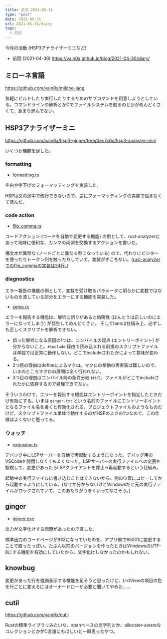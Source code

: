```yaml
---
title: 近況 2021-05-31
type: "post"
date: 2021-05-31
url: 2021-05-31/diary
tags:
  - 日記
---
```


今月の活動 (HSP3アナライザーミニなど)

<!--more-->

- 前回 (2021-04-30) <https://vain0x.github.io/blog/2021-04-30/diary/>

## ミローネ言語

<https://github.com/vain0x/milone-lang>

気軽にビルドしたり実行したりするためのサブコマンドを用意しようとしている。コマンドラインの解析とかCでファイルシステムを触るのとかがめんどくさくて、あまり進んでない。

## HSP3アナライザーミニ

<https://github.com/vain0x/hsp3-ginger/tree/0ec7c6c/hsp3-analyzer-mini>

いくつか機能を足した。

### formatting

- [formatting.rs](https://github.com/vain0x/hsp3-ginger/blob/0ec7c6c3aac5d5345fe896c1941ac92002d44b8c/hsp3-analyzer-mini/ham-core/src/assists/formatting.rs)

空白や字下げのフォーマッティングを実装した。

HSPは文の途中で改行できないので、逆にフォーマッティングの実装で悩まなくて済んだ。

### code action

- [flip_comma.rs](https://github.com/vain0x/hsp3-ginger/blob/0ec7c6c3aac5d5345fe896c1941ac92002d44b8c/hsp3-analyzer-mini/ham-core/src/assists/rewrites/flip_comma.rs)

コードアクション (コードを自動で変更する機能) の例として、rust-analyzerにあって地味に便利な、カンマの両側を交換するアクションを書いた。

構文木が異型な (ノードごとに異なる型になっている) ので、代わりにビジターを使ったりトークン列を触ったりしていて、実装がぎこちない。([rust-analyzerでのflip_commaの実装は24行。](https://github.com/rust-analyzer/rust-analyzer/blob/1f1a1ce4f57076be38d18f0a6defddb9c690bb1c/crates/ide_assists/src/handlers/flip_comma.rs#L21-L45))

### diagnostics

エラー報告の機能の例として、変数を受け取るパラメータに明らかに変数ではないものを渡している部分をエラーにする機能を実装した。

- [sema.rs](https://github.com/vain0x/hsp3-ginger/blob/0ec7c6c3aac5d5345fe896c1941ac92002d44b8c/hsp3-analyzer-mini/ham-core/src/analysis/sema.rs)

エラーを報告する機能は、解析に誤りがあると偽陽性 (ほんとうは正しいのにエラーになってしまう) が発生してめんどくさい。
そしてhamは仕組み上、必ずしも正しくスクリプトを解析できない。

- 誤った解析になる原因の1つは、コンパイルの起点 (エントリーポイント) が分からないこと。`#include` 経由で読み込まれる前提のスクリプトファイルは単独では正常に動作しない。どこでincludeされたかによって意味が変わる。
- 2つ目の理由はdefineによるマクロ。マクロの挙動の再実装は難しいので、いまのところマクロの展開は全く行われない。
- 3つ目の理由はコンパイル時の条件分岐 (`#if`)。ファイルがどこでincludeされたかに依存するので処理できてない。

そういうわけで、エラーを報告する機能はエントリーポイントを指定したときだけ有効にする。いまは `ginger.txt` という名前のファイルにエントリーポイントとなるファイル名を書くと有効化される。プロジェクトファイルのようなものだけど、スクリプトファイル単体で動作するのがHSPのよさの1つなので、この仕様はよくないと思ってる。

### ウォッチ

- [extension.ts](https://github.com/vain0x/hsp3-ginger/blob/0ec7c6c3aac5d5345fe896c1941ac92002d44b8c/hsp3-analyzer-mini/vscode-ext/src/extension.ts)

デバッグ中にLSPサーバーを自動で再起動するようになった。デバッグ用のVSCodeを開閉しなくてもよくなった。LSPサーバーの実行ファイルへの変更を監視して、変更があったらLSPクライアントを停止→再起動するという仕組み。

起動中の実行ファイルに書き込むことはできないから、別の位置にコピーしてから起動するようにしている。(なぜか分からないけどWindowsだと元の実行ファイルがロックされていて、このあたりがうまくいってなさそう。)

## ginger

- [ginger.exe](https://github.com/vain0x/hsp3-ginger/blob/599c0e8e61568fe7a92525dceded659077a8da43/hsp3-ginger/bin/ginger.exe)

出力が文字化けする問題があったので直した。

標準出力のコードページが932になっていたのを、アプリ側で65001に変更することで直ったっぽい。たぶん以前のバージョンを作ったときはWindowsのUTF-8にする機能を有効にしていたから、文字化けしなかったのかもしれない。

## knowbug

変更があった行を強調表示する機能を足そうと思ったけど、ListViewの項目の色を行ごとに変えるにはオーナードローが必要と聞いてやめた……

## cutil

<https://github.com/vain0x/cutil>

Rustの標準ライブラリみたいな、spanベースの文字列とか、allocator-awareなコレクションとかがC言語にもほしいと一瞬思ったやつ。
